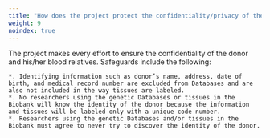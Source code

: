 ```yaml
---
title: "How does the project protect the confidentiality/privacy of the donor and blood relatives?"
weight: 9
noindex: true
---
```


The project makes every effort to ensure the confidentiality of the donor and his/her blood relatives. Safeguards include the following:

    *. Identifying information such as donor’s name, address, date of birth, and medical record number are excluded from Databases and are also not included in the way tissues are labeled.
    *. No researchers using the genetic Databases or tissues in the Biobank will know the identity of the donor because the information and tissues will be labeled only with a unique code number.
    *. Researchers using the genetic Databases and/or tissues in the Biobank must agree to never try to discover the identity of the donor.
